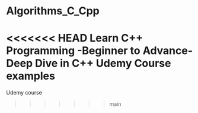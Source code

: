 # Algorithms_C_Cpp
<<<<<<< HEAD
Learn C++ Programming -Beginner to Advance- Deep Dive in C++
Udemy Course examples
=======
Udemy course 
>>>>>>> main
